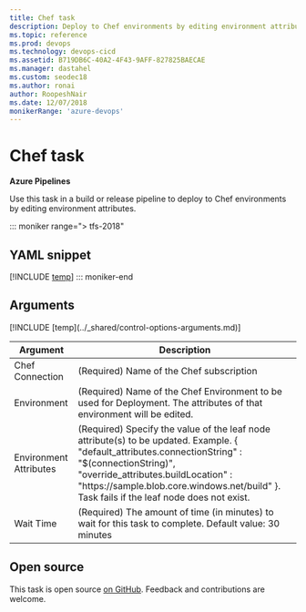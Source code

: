 ```yaml
---
title: Chef task
description: Deploy to Chef environments by editing environment attributes
ms.topic: reference
ms.prod: devops
ms.technology: devops-cicd
ms.assetid: B719DB6C-40A2-4F43-9AFF-827825BAECAE
ms.manager: dastahel
ms.custom: seodec18
ms.author: ronai
author: RoopeshNair
ms.date: 12/07/2018
monikerRange: 'azure-devops'
---
```


# Chef task

**Azure Pipelines**

Use this task in a build or release pipeline to deploy to Chef environments by editing environment attributes.

::: moniker range="> tfs-2018"
## YAML snippet
[!INCLUDE [temp](../_shared/yaml/ChefV1.md)]
::: moniker-end

## Arguments

<table><thead><tr><th>Argument</th><th>Description</th></tr></thead>
<tr><td>Chef Connection</td><td>(Required) Name of the Chef subscription</td></tr>
<tr><td>Environment</td><td>(Required) Name of the Chef Environment to be used for Deployment. The attributes of that environment will be edited.</td></tr>
<tr><td>Environment Attributes</td><td>(Required) Specify the value of the leaf node attribute(s) to be updated. Example. { "default_attributes.connectionString" : "$(connectionString)", "override_attributes.buildLocation" : "https://sample.blob.core.windows.net/build" }. Task fails if the leaf node does not exist.</td></tr>
<tr><td>Wait Time</td><td>(Required) The amount of time (in minutes) to wait for this task to complete. Default value: 30 minutes</td></tr>
[!INCLUDE [temp](../_shared/control-options-arguments.md)]
</table>

## Open source

This task is open source [on GitHub](https://github.com/Microsoft/azure-pipelines-tasks). Feedback and contributions are welcome.
